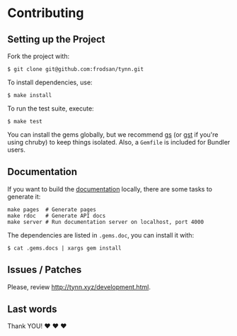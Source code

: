 Contributing
============

Setting up the Project
----------------------

Fork the project with:

```
$ git clone git@github.com:frodsan/tynn.git
```

To install dependencies, use:

```
$ make install
```

To run the test suite, execute:

```
$ make test
```

You can install the gems globally, but we recommend [gs][gs] (or
[gst][gst] if you're using chruby) to keep things isolated. Also,
a `Gemfile` is included for Bundler users.

[gs]: https://github.com/soveran/gs
[gst]: https://github.com/tonchis/gst

Documentation
-------------

If you want to build the [documentation](http://tynn.xyz) locally, there are some tasks to generate it:

```
make pages  # Generate pages
make rdoc   # Generate API docs
make server # Run documentation server on localhost, port 4000
```

The dependencies are listed in `.gems.doc`, you can install it with:

```
$ cat .gems.docs | xargs gem install
```

Issues / Patches
----------------

Please, review <http://tynn.xyz/development.html>.

Last words
----------

Thank YOU! :heart: :heart: :heart:

[pulls]: https://github.com/frodsan/tynn/pulls
